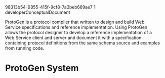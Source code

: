 ﻿<id>98313b54-9855-415f-9cf8-7a3beb669ae7
<version>1
<contenttype>developerConceptualDocument

ProtoGen is a protocol compiler that written to design and build Web Service 
specifications and reference implementation. Using ProtoGen allows the protocol
designer to develop a reference implementation of a Web Service client and server
and document it with a specification containing protocol definitions from the 
same schema source and examples from running code.

# ProtoGen System


